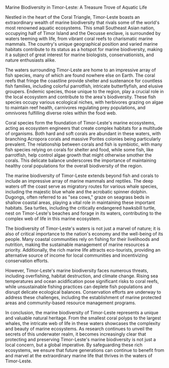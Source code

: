 Marine Biodiversity in Timor-Leste: A Treasure Trove of Aquatic Life

Nestled in the heart of the Coral Triangle, Timor-Leste boasts an extraordinary wealth of marine biodiversity that rivals some of the world's most renowned aquatic ecosystems. This small Southeast Asian nation, occupying half of Timor Island and the Oecusse enclave, is surrounded by waters teeming with life, from vibrant coral reefs to charismatic marine mammals. The country's unique geographical position and varied marine habitats contribute to its status as a hotspot for marine biodiversity, making it a subject of great interest for marine biologists, conservationists, and nature enthusiasts alike.

The waters surrounding Timor-Leste are home to an impressive array of fish species, many of which are found nowhere else on Earth. The coral reefs that fringe the coastline provide shelter and sustenance for countless fish families, including colorful parrotfish, intricate butterflyfish, and elusive groupers. Endemic species, those unique to the region, play a crucial role in the local ecosystem and contribute to the area's biodiversity. These fish species occupy various ecological niches, with herbivores grazing on algae to maintain reef health, carnivores regulating prey populations, and omnivores fulfilling diverse roles within the food web.

Coral species form the foundation of Timor-Leste's marine ecosystems, acting as ecosystem engineers that create complex habitats for a multitude of organisms. Both hard and soft corals are abundant in these waters, with branching Acropora corals and massive Porites colonies being particularly prevalent. The relationship between corals and fish is symbiotic, with many fish species relying on corals for shelter and food, while some fish, like parrotfish, help control algae growth that might otherwise smother the corals. This delicate balance underscores the importance of maintaining healthy coral populations for the overall biodiversity of the region.

The marine biodiversity of Timor-Leste extends beyond fish and corals to include an impressive array of marine mammals and reptiles. The deep waters off the coast serve as migratory routes for various whale species, including the majestic blue whale and the acrobatic spinner dolphin. Dugongs, often referred to as "sea cows," graze on seagrass beds in shallow coastal areas, playing a vital role in maintaining these important habitats. Sea turtles, including the critically endangered hawksbill turtle, nest on Timor-Leste's beaches and forage in its waters, contributing to the complex web of life in this marine ecosystem.

The biodiversity of Timor-Leste's waters is not just a marvel of nature; it is also of critical importance to the nation's economy and the well-being of its people. Many coastal communities rely on fishing for their livelihoods and nutrition, making the sustainable management of marine resources a priority. Additionally, the rich marine life attracts eco-tourists, providing an alternative source of income for local communities and incentivizing conservation efforts.

However, Timor-Leste's marine biodiversity faces numerous threats, including overfishing, habitat destruction, and climate change. Rising sea temperatures and ocean acidification pose significant risks to coral reefs, while unsustainable fishing practices can deplete fish populations and disrupt delicate ecological balances. Conservation efforts are underway to address these challenges, including the establishment of marine protected areas and community-based resource management programs.

In conclusion, the marine biodiversity of Timor-Leste represents a unique and valuable natural heritage. From the smallest coral polyps to the largest whales, the intricate web of life in these waters showcases the complexity and beauty of marine ecosystems. As research continues to unveil the secrets of this underwater realm, it becomes increasingly clear that protecting and preserving Timor-Leste's marine biodiversity is not just a local concern, but a global imperative. By safeguarding these rich ecosystems, we ensure that future generations can continue to benefit from and marvel at the extraordinary marine life that thrives in the waters of Timor-Leste.